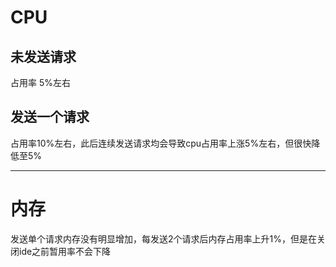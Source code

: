# CPU
## 未发送请求
占用率 5%左右
## 发送一个请求
占用率10%左右，此后连续发送请求均会导致cpu占用率上涨5%左右，但很快降低至5%
********
# 内存
发送单个请求内存没有明显增加，每发送2个请求后内存占用率上升1%，但是在关闭ide之前暂用率不会下降
